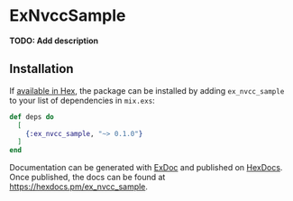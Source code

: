 # ExNvccSample

**TODO: Add description**

## Installation

If [available in Hex](https://hex.pm/docs/publish), the package can be installed
by adding `ex_nvcc_sample` to your list of dependencies in `mix.exs`:

```elixir
def deps do
  [
    {:ex_nvcc_sample, "~> 0.1.0"}
  ]
end
```

Documentation can be generated with [ExDoc](https://github.com/elixir-lang/ex_doc)
and published on [HexDocs](https://hexdocs.pm). Once published, the docs can
be found at <https://hexdocs.pm/ex_nvcc_sample>.

